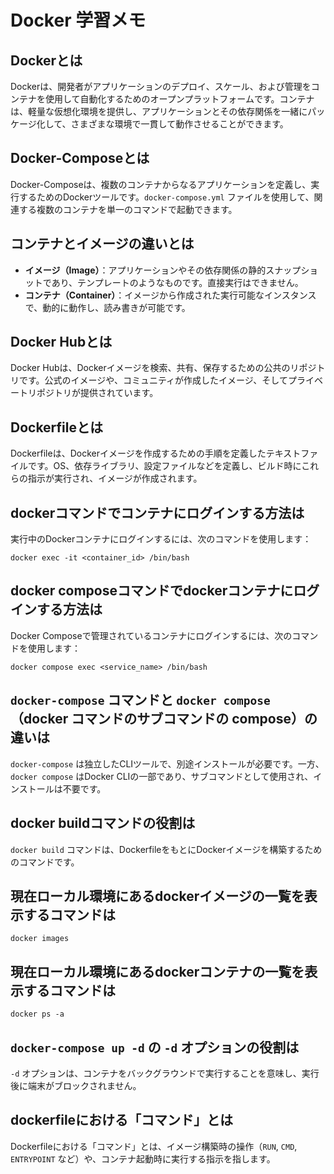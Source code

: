 
# Docker 学習メモ

## Dockerとは
Dockerは、開発者がアプリケーションのデプロイ、スケール、および管理をコンテナを使用して自動化するためのオープンプラットフォームです。コンテナは、軽量な仮想化環境を提供し、アプリケーションとその依存関係を一緒にパッケージ化して、さまざまな環境で一貫して動作させることができます。

## Docker-Composeとは
Docker-Composeは、複数のコンテナからなるアプリケーションを定義し、実行するためのDockerツールです。`docker-compose.yml` ファイルを使用して、関連する複数のコンテナを単一のコマンドで起動できます。

## コンテナとイメージの違いとは
- **イメージ（Image）**：アプリケーションやその依存関係の静的スナップショットであり、テンプレートのようなものです。直接実行はできません。
- **コンテナ（Container）**：イメージから作成された実行可能なインスタンスで、動的に動作し、読み書きが可能です。

## Docker Hubとは
Docker Hubは、Dockerイメージを検索、共有、保存するための公共のリポジトリです。公式のイメージや、コミュニティが作成したイメージ、そしてプライベートリポジトリが提供されています。

## Dockerfileとは
Dockerfileは、Dockerイメージを作成するための手順を定義したテキストファイルです。OS、依存ライブラリ、設定ファイルなどを定義し、ビルド時にこれらの指示が実行され、イメージが作成されます。

## dockerコマンドでコンテナにログインする方法は
実行中のDockerコンテナにログインするには、次のコマンドを使用します：
```
docker exec -it <container_id> /bin/bash
```

## docker composeコマンドでdockerコンテナにログインする方法は
Docker Composeで管理されているコンテナにログインするには、次のコマンドを使用します：
```
docker compose exec <service_name> /bin/bash
```

## `docker-compose` コマンドと `docker compose`（docker コマンドのサブコマンドの compose）の違いは
`docker-compose` は独立したCLIツールで、別途インストールが必要です。一方、`docker compose` はDocker CLIの一部であり、サブコマンドとして使用され、インストールは不要です。

## docker buildコマンドの役割は
`docker build` コマンドは、DockerfileをもとにDockerイメージを構築するためのコマンドです。

## 現在ローカル環境にあるdockerイメージの一覧を表示するコマンドは
```
docker images
```

## 現在ローカル環境にあるdockerコンテナの一覧を表示するコマンドは
```
docker ps -a
```

## `docker-compose up -d` の `-d` オプションの役割は
`-d` オプションは、コンテナをバックグラウンドで実行することを意味し、実行後に端末がブロックされません。

## dockerfileにおける「コマンド」とは
Dockerfileにおける「コマンド」とは、イメージ構築時の操作（`RUN`, `CMD`, `ENTRYPOINT` など）や、コンテナ起動時に実行する指示を指します。
